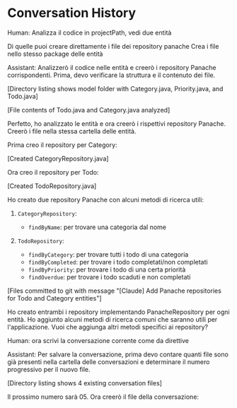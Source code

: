 # Conversation History

Human:
Analizza il codice in projectPath, vedi due entità

Di quelle puoi creare direttamente i file dei repository panache
Crea i file nello stesso package delle entità

Assistant:
Analizzerò il codice nelle entità e creerò i repository Panache corrispondenti. Prima, devo verificare la struttura e il contenuto dei file.

[Directory listing shows model folder with Category.java, Priority.java, and Todo.java]

[File contents of Todo.java and Category.java analyzed]

Perfetto, ho analizzato le entità e ora creerò i rispettivi repository Panache. Creerò i file nella stessa cartella delle entità.

Prima creo il repository per Category:

[Created CategoryRepository.java]

Ora creo il repository per Todo:

[Created TodoRepository.java]

Ho creato due repository Panache con alcuni metodi di ricerca utili:

1. `CategoryRepository`:
   - `findByName`: per trovare una categoria dal nome

2. `TodoRepository`:
   - `findByCategory`: per trovare tutti i todo di una categoria
   - `findByCompleted`: per trovare i todo completati/non completati
   - `findByPriority`: per trovare i todo di una certa priorità
   - `findOverdue`: per trovare i todo scaduti e non completati

[Files committed to git with message "[Claude] Add Panache repositories for Todo and Category entities"]

Ho creato entrambi i repository implementando PanacheRepository per ogni entità. Ho aggiunto alcuni metodi di ricerca comuni che saranno utili per l'applicazione. Vuoi che aggiunga altri metodi specifici ai repository?

Human:
ora scrivi la conversazione corrente come da direttive

Assistant:
Per salvare la conversazione, prima devo contare quanti file sono già presenti nella cartella delle conversazioni e determinare il numero progressivo per il nuovo file.

[Directory listing shows 4 existing conversation files]

Il prossimo numero sarà 05. Ora creerò il file della conversazione: